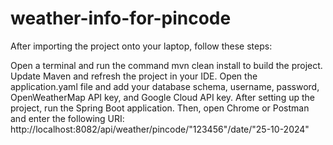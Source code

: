 # weather-info-for-pincode
After importing the project onto your laptop, follow these steps:

Open a terminal and run the command mvn clean install to build the project.
Update Maven and refresh the project in your IDE.
Open the application.yaml file and add your database schema, username, password, OpenWeatherMap API key, and Google Cloud API key.
After setting up the project, run the Spring Boot application. Then, open Chrome or Postman and enter the following URI:
http://localhost:8082/api/weather/pincode/"123456"/date/"25-10-2024"
